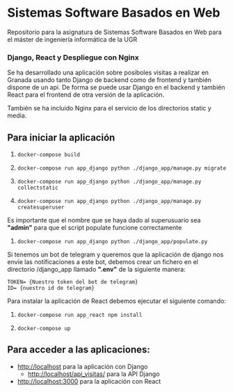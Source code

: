# Sistemas Software Basados en Web

Repositorio para la asignatura de Sistemas Software Basados en Web para el máster de ingeniería informática de la UGR

  

### Django, React y Despliegue con Nginx 

Se ha desarrollado una aplicación sobre posiboles visitas a realizar en Granada usando tanto Django de backend como de frontend y también dispone de un api. De forma se puede usar Django en el backend y también React para el frontend de otra versión de la aplicación.  

También se ha incluido Nginx para el servicio de los directorios static y media.  

## Para iniciar la aplicación  

1.  `docker-compose build`

1.  `docker-compose run app_django python ./django_app/manage.py migrate`

1.  `docker-compose run app_django python ./django_app/manage.py collectstatic`

1.  `docker-compose run app_django python ./django_app/manage.py createsuperuser `

Es importante que el nombre que se haya dado al superusuario sea **"admin"** para que el script populate funcione correctamente

1.  `docker-compose run app_django python ./django_app/populate.py`

Si tenemos un bot de telegram y queremos que la aplicación de django nos envíe las notificaciones a este bot, debemos crear un fichero en el directorio /django_app llamado **".env"** de la siguiente manera:

    TOKEN= {Nuestro token del bot de telegram}
    ID= {nuestro id de telegram}

Para instalar la aplicación de React debemos ejecutar el siguiente comando:

1.  `docker-compose run app_react npm install`

1. `docker-compose up `
  
## Para acceder a las aplicaciones:

-  [http://localhost](http://localhost) para la aplicación con Django
	 -  [http://localhost/api_visitas/](http://localhost/api_visitas/) para la API Django
-  [http://localhost:3000](http://localhost:3000) para la aplicación con React